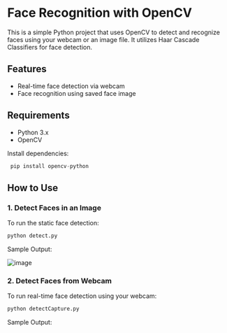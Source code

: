 # Face Recognition with OpenCV

This is a simple Python project that uses OpenCV to detect and recognize faces using your webcam or an image file. It utilizes Haar Cascade Classifiers for face detection.

## Features

* Real-time face detection via webcam
* Face recognition using saved face image

## Requirements

* Python 3.x
* OpenCV

Install dependencies:

```python
 pip install opencv-python
```

## How to Use

### 1. Detect Faces in an Image

To run the static face detection:

```python
python detect.py
```

Sample Output:

![image](https://github.com/user-attachments/assets/44d4f8a0-c70d-4456-ba8d-af6e9337b9d5)



### 2. Detect Faces from Webcam

To run real-time face detection using your webcam:

```python
python detectCapture.py
```

Sample Output:
